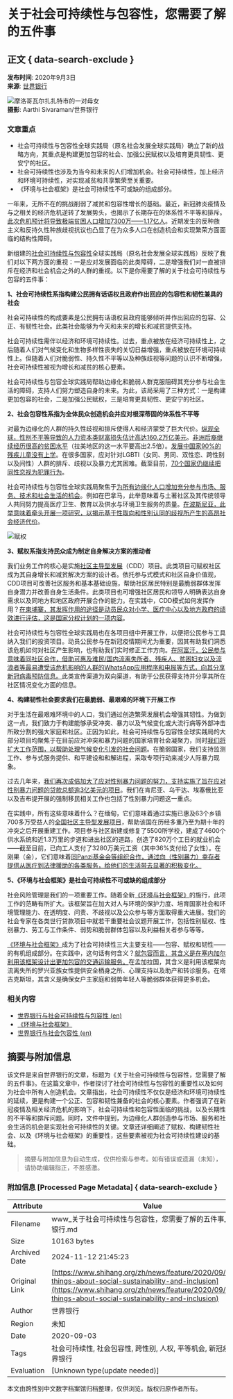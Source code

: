 # 关于社会可持续性与包容性，您需要了解的五件事

## 正文 { data-search-exclude }


**发布时间**: 2020年9月3日  
**来源**: [世界银行](https://www.worldbank.org/en/topic/socialdevelopment)

![摩洛哥瓦尔扎扎特市的一对母女](https://www.shihang.org/content/dam/photos/780x439/2020/sep/Morocco-gender-2.jpg)  
**摄影**: Aarthi Sivaraman/世界银行

### 文章重点

- 社会可持续性与包容性全球实践局（原名社会发展全球实践局）确立了新的战略方向，其重点是构建更加包容的社会、加强公民赋权以及培育更具韧性、更安宁的社区。
- 社会可持续性也涉及为当今和未来的人们增加机会。社会可持续性，加上经济和环境可持续性，对实现减贫和共享繁荣至关重要。
- 《环境与社会框架》是社会可持续性不可或缺的组成部分。

一年来，无所不在的挑战削弱了减贫和包容性增长的基础。最近，新冠肺炎疫情及与之相关的经济危机逆转了发展势头，也揭示了长期存在的体系性不平等和排斥。[此次危机预计将导致极端贫困人口增加7300万——1.17亿人](https://www.worldbank.org/en/publication/global-economic-prospects#overview)。近期发生的反种族主义和反持久性种族歧视抗议也凸显了在为众多人口在创造机会和实现繁荣方面面临的结构性障碍。

新组建的[社会可持续性与包容性](https://www.worldbank.org/en/topic/socialdevelopment)全球实践局（原名社会发展全球实践局）反映了我们对以下两方面的重视：一是应对发展面临的此类障碍，二是增强我们对一直被排斥在经济和社会机会之外的人群的重视。以下是你需要了解的关于社会可持续性与包容的五件事：

**1、社会可持续性系指构建公民拥有话语权且政府作出回应的包容性和韧性兼具的社会**

社会可持续性的构成要素是公民拥有话语权且政府能够倾听并作出回应的包容、公正、有韧性社会。此类社会能够为今天和未来的增长和减贫提供支持。

社会可持续性需伴以经济和环境可持续性。过去，重点被放在经济可持续性上，之后随着人们对气候变化和生物多样性丧失的关切日益增强，重点被放在环境可持续性上。但随着人们对脆弱性、持久性不平等以及种族歧视等问题的认识不断增强，社会可持续性被视为增长和减贫的核心要素。

社会可持续性与包容全球实践局帮助边缘化和脆弱人群克服阻碍其充分参与社会生活的障碍，支持人们努力塑造自身的未来。为此，该局采用了三种方式：一是构建更加包容的社会，二是加强公民赋权，三是培育更具韧性、更安宁的社区。

**2、社会包容性系指为全体民众创造机会并应对根深蒂固的体系性不平等**

对最为边缘化的人群的持久性歧视和排斥使得人和经济蒙受了巨大代价。[纵观全球，性别不平等导致的人力资本类财富损失估计高达160.2万亿美元](https://openknowledge.worldbank.org/handle/10986/33396)。[非洲后裔继续经历很高的贫困水平](https://www.worldbank.org/en/news/feature/2020/08/03/everyone-equal-making-inclusive-growth-a-priority-for-afro-descendants)（拉美地区的这一水平要高出2.5倍）。[发展中国家90%的残疾儿童没有上学](https://openknowledge.worldbank.org/handle/10986/34237)。在很多国家，应对针对LGBTI（女同、男同、双性恋、跨性别以及间性）人群的排斥、歧视以及暴力尤其困难。截至目前，[70个国家仍继续把同性恋视为犯罪行为](https://ilga.org/maps-sexual-orientation-laws)。

社会可持续性与包容性全球实践局聚焦于[为所有边缘化人口增加充分参与市场、服务、技术和社会生活的机会](https://www.worldbank.org/en/news/feature/2020/07/13/everyone-equal-making-inclusive-growth-a-priority-for-ethnic-minorities)。例如在巴拿马，此举意味着与土著社区及其传统领导人共同努力提高医疗卫生、教育以及供水与环境卫生服务的质量。[在波斯尼亚，此举意味着牵头开展一项研究，以揭示基于性取向和性别认同的歧视所产生的高昂社会经济代价](https://www.worldbank.org/en/topic/sexual-orientation-and-gender-identity#3)。

![赋权](https://www.shihang.org/content/dam/photos/780x439/2020/sep/SSI-gp-strategy-woman-with-grain-.jpg)

**3、赋权系指支持民众成为制定自身解决方案的推动者**

我们业务工作的核心是实施[社区主导型发展](https://www.worldbank.org/en/topic/communitydrivendevelopment)（CDD）项目。此类项目可赋权社区成为其自身增长和减贫解决方案的设计者。依托参与式模式和社区自身价值观，CDD项目可改善社区服务和基本基础设施，帮助社区居民特别是最脆弱群体发挥自身潜力并改善自身生活条件。此类项目也可增强社区居民和领导人明确表达自身需求以及同地方和地区政府开展合作的能力。在实践中，CDD模式如何发挥作用？[在柬埔寨，其发挥作用的途径是动员民众对小学、医疗中心以及地方政府的绩效进行评估，这是国家分权计划的一项内容](https://www.worldbank.org/en/news/press-release/2020/03/20/scaling-up-social-accountability-in-key-public-services-in-cambodia)。

社会可持续性与包容性全球实践局也在各项目组中开展工作，以便把公民参与工具纳入我们的投资项目。动员公民参与在新冠疫情期间尤为重要，因其有助我们洞悉该危机如何对社区产生影响，也有助我们实时修正工作方向。[在阿富汗，公民参与意味着同社区合作，借助可惠及难民/国内流离失所者、残疾人、贫困妇女以及流浪者等最易遭受该危机影响的人群的WhatsApp应用程序和电报等方式，向其分享新冠病毒预防信息。](https://www.worldbank.org/en/news/feature/2020/06/28/awareness-campaigns-help-prevent-against-covid-19-in-afghanistan)此类宣传渠道为双向渠道，有助于公民获得支持并分享其所在社区情况变化方面的信息。

**4、构建韧性社会要求我们在最脆弱、最艰难的环境下开展工作**

对于生活在最艰难环境中的人口，我们通过创造繁荣发展机会增强其韧性。为做到这一点，我们致力于构建能够承受冲突、暴力以及气候变化或大流行病等外部冲击所致分割的强大家庭和社区。正因为如此，社会可持续性与包容性全球实践局的大部分项目均聚焦于在目前应对冲突和暴力问题的国家培育社会凝聚力，同时[我们将扩大工作范围，以帮助处理气候变化引发的社会问题](https://www.worldbank.org/en/topic/social-dimensions-of-climate-change)。在脆弱国家，我们支持监测工作、参与式服务提供、和平建设和和解进程，采取专项行动来减少人际暴力现象。

过去几年来，[我们再次成倍加大了应对性别暴力问题的努力，支持实施了旨在应对性别暴力问题的贷款总额逾3亿美元的项目](https://www.worldbank.org/en/topic/socialdevelopment/brief/violence-against-women-and-girls)。我们在肯尼亚、乌干达、埃塞俄比亚以及吉布提开展的强制移民相关工作也包括了性别暴力问题这一重点。

在实践中，所有这些意味着什么？在缅甸，它们意味着通过实施已惠及63个乡镇700多万受益人的[全国社区主导型发展项目](https://projects.worldbank.org/en/projects-operations/project-detail/P132500)，帮助该国在历经多重乃至为期十年的冲突之后开展重建工作。项目参与社区新建或修复了5500所学校，建成了4600个供水系统和近1.3万里的步道和进出社区的道路，创造了820万个工日的就业机会——截至目前，已向工人支付了3280万美元工资（其中36%支付给了女性）。在刚果（金），它们意味着[同Panzi基金会等组织合作，通过向（性别暴力）幸存者提供从医疗到法律援助的各类服务，给他们的生活带去显著的积极变化。](https://blogs.worldbank.org/nasikiliza/future-without-violence-giving-voices-and-care-women-survivors)

**5、《环境与社会框架》是社会可持续性不可或缺的组成部分**

社会风险管理是我们的一项重要工作。随着全新[《环境与社会框架》](https://projects.shihang.org/zh/projects-operations/environmental-and-social-framework)的施行，此项工作的范畴有所扩大。该框架旨在加大对人与环境的保护力度、培育国家社会和环境管理能力、在透明度、问责、不歧视以及公众参与等方面取得重大进展。我们的社会专家在各类世行贷款项目中就若干重要社会议题开展工作，包括性别赋权、性别暴力、劳工与工作条件、弱势和脆弱群体包容以及利益相关者参与等等。

[《环境与社会框架》](https://projects.shihang.org/zh/projects-operations/environmental-and-social-framework)成为了社会可持续性三大主要支柱——包容、赋权和韧性——的有机组成部分。在实践中，这句话有何含义？[就包容而言，其含义是在塞内加尔利用该框架设计出更加包容的交通运输服务。](https://projects.worldbank.org/en/projects-operations/project-detail/P156186?lang=en)在孟加拉国，其含义是利用该框架向流离失所的罗兴亚族女性提供安全栖身之所、心理支持以及助产和转诊服务。在塔吉克斯坦，其含义是确保女户主家庭和弱势年轻人等脆弱群体获得更多机会。

### 相关内容

- [世界银行与社会可持续性与包容性 (en)](https://www.worldbank.org/en/topic/socialdevelopment)
- [《环境与社会框架》](https://projects.shihang.org/zh/projects-operations/environmental-and-social-framework)
- [世界银行与社会包容性 (en)](https://www.worldbank.org/en/topic/social-inclusion)
<!-- tcd_original_link https://www.shihang.org/zh/news/feature/2020/09/02/five-things-about-social-sustainability-and-inclusion -->
## 摘要与附加信息

<!-- tcd_abstract -->
该文件是来自世界银行的文章，标题为《关于社会可持续性与包容性，您需要了解的五件事》。在这篇文章中，作者探讨了社会可持续性与包容性的重要性以及如何为社会中所有人创造机会。文章指出，社会可持续性不仅仅是经济和环境可持续性的延续，更是构建一个公正、包容和韧性兼备的社会的核心要素。作者强调了在新冠疫情及相关经济危机的影响下，社会可持续性和包容性面临的挑战，以及长期性的不平等和排斥问题。同时，文件中提到，为边缘化人群创造参与市场、服务和社会生活的机会是实现社会可持续性的关键。文章还详细阐述了赋权、构建韧性社会、以及《环境与社会框架》的重要性，这些要素被视为社会可持续性建设的基础。
<!-- tcd_abstract_end -->

> 摘要与附加信息为自动生成，仅供检索与参考。如有错误或遗漏（未知），请协助编辑指正，不胜感激。

### 附加信息 [Processed Page Metadata] { data-search-exclude }

| Attribute       | Value                                  |
|-----------------|----------------------------------------|
| Filename        | www_关于社会可持续性与包容性，您需要了解的五件事_-_世界银行.md                             |
| Size            | 10163 bytes                           |
| Archived Date   | 2024-11-12 21:45:23                             |
| Original Link   | [https://www.shihang.org/zh/news/feature/2020/09/02/five-things-about-social-sustainability-and-inclusion](https://www.shihang.org/zh/news/feature/2020/09/02/five-things-about-social-sustainability-and-inclusion)                       |
| Author          | 世界银行                               |
| Region          | 未知                               |
| Date            | 2020-09-03                                 |
| Tags            | 社会可持续性, 社会包容性, 跨性别, 人权, 平等机会, 新冠疫情, 世界银行                                 |
| Evaluation            | [Unknown type(update needed)]                                 |
<!-- tcd_table_end -->

本文由跨性别中文数字档案馆归档整理，仅供浏览。版权归原作者所有。
